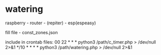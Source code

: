 # watering

raspberry - router - (repiter) - esp(espeasy)


fill file - const_zones.json

include in crontab files:
00 22 * * * python3 /path/c_timer.php > /dev/null 2>&1
*/10 * * * * python3 /path/watering.php > /dev/null 2>&1


